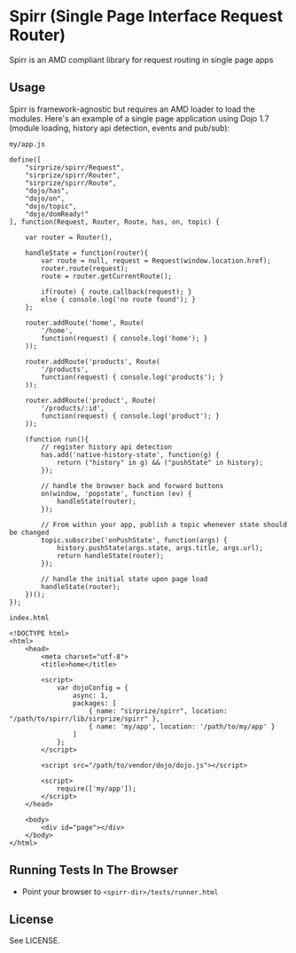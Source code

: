 # Spirr (Single Page Interface Request Router)

Spirr is an AMD compliant library for request routing in single page apps

## Usage

Spirr is framework-agnostic but requires an AMD loader to load the modules. Here's an example of a single page application using Dojo 1.7 (module loading, history api detection, events and pub/sub):

`my/app.js`

    define([
        "sirprize/spirr/Request",
        "sirprize/spirr/Router",
        "sirprize/spirr/Route",
        "dojo/has",
        "dojo/on",
        "dojo/topic",
        "dojo/domReady!"
    ], function(Request, Router, Route, has, on, topic) {

        var router = Router(),

        handleState = function(router){
            var route = null, request = Request(window.location.href);
            router.route(request);
            route = router.getCurrentRoute();

            if(route) { route.callback(request); }
            else { console.log('no route found'); }
        };

        router.addRoute('home', Route(
            '/home',
            function(request) { console.log('home'); }
        ));

        router.addRoute('products', Route(
            '/products',
            function(request) { console.log('products'); }
        ));

        router.addRoute('product', Route(
            '/products/:id',
            function(request) { console.log('product'); }
        ));
        
        (function run(){
            // register history api detection
            has.add('native-history-state', function(g) {
                return ("history" in g) && ("pushState" in history);
            });
            
            // handle the browser back and forward buttons
            on(window, 'popstate', function (ev) {
                handleState(router);
            });
            
            // From within your app, publish a topic whenever state should be changed
            topic.subscribe('onPushState', function(args) {
                history.pushState(args.state, args.title, args.url);
                return handleState(router);
            });
            
            // handle the initial state upon page load
            handleState(router);
        })();
    });

`index.html`

    <!DOCTYPE html>
    <html>
        <head>
            <meta charset="utf-8">
            <title>home</title>

            <script>
                var dojoConfig = {
                    async: 1,
                    packages: [
                        { name: "sirprize/spirr", location: "/path/to/spirr/lib/sirprize/spirr" },
                        { name: 'my/app', location: '/path/to/my/app' }
                    ]
                };
            </script>

            <script src="/path/to/vendor/dojo/dojo.js"></script>

            <script>
                require(['my/app']);
            </script>
        </head>

        <body>
            <div id="page"></div>
        </body>
    </html>

## Running Tests In The Browser

+ Point your browser to `<spirr-dir>/tests/runner.html`

## License

See LICENSE.